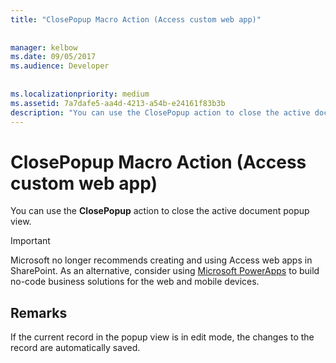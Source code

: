 ```yaml
---
title: "ClosePopup Macro Action (Access custom web app)"
  
  
manager: kelbow
ms.date: 09/05/2017
ms.audience: Developer
 
  
ms.localizationpriority: medium
ms.assetid: 7a7dafe5-aa4d-4213-a54b-e24161f83b3b
description: "You can use the ClosePopup action to close the active document popup view."
---
```


# ClosePopup Macro Action (Access custom web app)

You can use the **ClosePopup** action to close the active document popup view. 
  
> [!IMPORTANT]
> Microsoft no longer recommends creating and using Access web apps in SharePoint. As an alternative, consider using [Microsoft PowerApps](https://powerapps.microsoft.com/en-us/) to build no-code business solutions for the web and mobile devices. 
  
## Remarks

If the current record in the popup view is in edit mode, the changes to the record are automatically saved.
  


